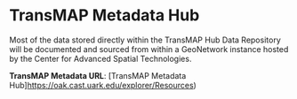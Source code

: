 # TransMAP Metadata Hub

Most of the data stored directly within the TransMAP Hub Data Repository will be documented and sourced from within a GeoNetwork instance hosted by the Center for Advanced Spatial Technologies.

**TransMAP Metadata URL**: [TransMAP Metadata Hub]https://oak.cast.uark.edu/explorer/Resources)


